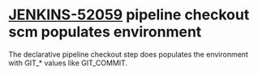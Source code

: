 # [JENKINS-52059](https://issues.jenkins.io/browse/JENKINS-52059) pipeline checkout scm populates environment

The declarative pipeline checkout step does populates the environment
with GIT_* values like GIT_COMMIT.
